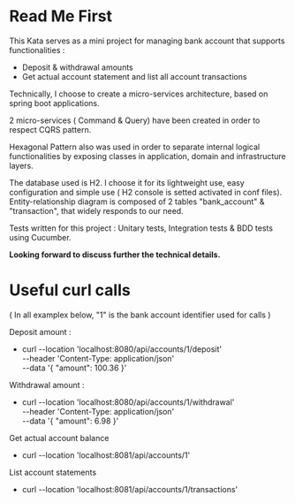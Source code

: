 # Read Me First

This Kata serves as a mini project for managing bank account that supports functionalities :
 * Deposit & withdrawal amounts
 * Get actual account statement and list all account transactions

Technically, I choose to create a micro-services architecture, based on spring boot applications.

2 micro-services ( Command & Query) have been created in order to respect CQRS pattern.

Hexagonal Pattern also was used in order to separate internal logical functionalities by exposing classes in application, domain and infrastructure layers.

The database used is H2. I choose it for its lightweight use, easy configuration and simple use ( H2 console is setted activated in conf files).
Entity-relationship diagram is composed of 2 tables "bank_account" & "transaction", that widely responds to our need.

Tests written for this project : Unitary tests, Integration tests & BDD tests using Cucumber.


<b>Looking forward to discuss further the technical details.</b>

# Useful curl calls

( In all examplex below, "1" is the bank account identifier used for calls )

Deposit amount : 
* curl --location 'localhost:8080/api/accounts/1/deposit' \
  --header 'Content-Type: application/json' \
  --data '{
  "amount": 100.36
  }'

Withdrawal amount : 
* curl --location 'localhost:8080/api/accounts/1/withdrawal' \
  --header 'Content-Type: application/json' \
  --data '{
  "amount": 6.98
  }'

Get actual account balance
* curl --location 'localhost:8081/api/accounts/1'

List account statements
* curl --location 'localhost:8081/api/accounts/1/transactions'
